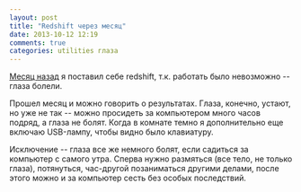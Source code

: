 ```yaml
---
layout: post
title: "Redshift через месяц"
date: 2013-10-12 12:19
comments: true
categories: utilities глаза
---
```


[Месяц назад](/blog/2013/09/16/ustalost%27-ghlaz/) я поставил себе redshift, т.к. работать
было невозможно -- глаза болели.

Прошел месяц и можно говорить о результатах. Глаза, конечно, устают, но уже не так -- можно просидеть за
компьютером много часов подряд, а глаза не болят. Когда в комнате темно я дополнительно еще включаю USB-лампу,
чтобы видно было клавиатуру.

Исключение -- глаза все же немного болят, если садиться за компьютер с самого утра.
Сперва нужно размяться (все тело, не только глаза), потянуться, час-другой позаниматься другими делами,
после этого можно и за компьютер сесть без особых последствий.
